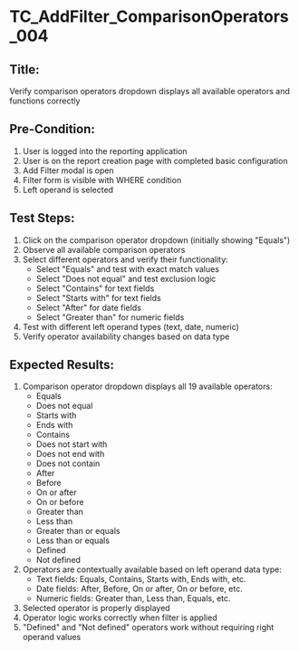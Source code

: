 # TC_AddFilter_ComparisonOperators_004

## Title:
Verify comparison operators dropdown displays all available operators and functions correctly

## Pre-Condition:
1. User is logged into the reporting application
2. User is on the report creation page with completed basic configuration
3. Add Filter modal is open
4. Filter form is visible with WHERE condition
5. Left operand is selected

## Test Steps:
1. Click on the comparison operator dropdown (initially showing "Equals")
2. Observe all available comparison operators
3. Select different operators and verify their functionality:
   - Select "Equals" and test with exact match values
   - Select "Does not equal" and test exclusion logic
   - Select "Contains" for text fields
   - Select "Starts with" for text fields
   - Select "After" for date fields
   - Select "Greater than" for numeric fields
4. Test with different left operand types (text, date, numeric)
5. Verify operator availability changes based on data type

## Expected Results:
1. Comparison operator dropdown displays all 19 available operators:
   - Equals
   - Does not equal
   - Starts with
   - Ends with
   - Contains
   - Does not start with
   - Does not end with
   - Does not contain
   - After
   - Before
   - On or after
   - On or before
   - Greater than
   - Less than
   - Greater than or equals
   - Less than or equals
   - Defined
   - Not defined
2. Operators are contextually available based on left operand data type:
   - Text fields: Equals, Contains, Starts with, Ends with, etc.
   - Date fields: After, Before, On or after, On or before, etc.
   - Numeric fields: Greater than, Less than, Equals, etc.
3. Selected operator is properly displayed
4. Operator logic works correctly when filter is applied
5. "Defined" and "Not defined" operators work without requiring right operand values